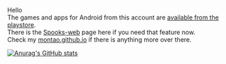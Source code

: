 Hello  
The games and apps for Android from this account are [available from the playstore](https://play.google.com/store/apps/dev?id=8266548406665038333).  
There is the [Spooks-web](https://montao.github.io/spooks-web/) page here if you need that feature now.  
Check my [montao.github.io](https://montao.github.io/) if there is anything more over there.  

[![Anurag's GitHub stats](https://github-readme-stats.vercel.app/api?username=montao)](https://github.com/anuraghazra/github-readme-stats)

